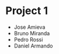 <h1> Project 1 </h1>


<ul>
  <li>Jose Amieva</li>
  <li>Bruno Miranda</li>
  <li>Pedro Rossi</li>
  <li>Daniel Armando</li>
</ul>
